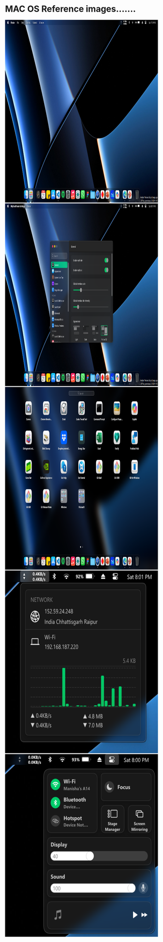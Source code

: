 # MAC OS Reference images.......

<img src="https://github.com/Code2With-Pratik/mac-os/blob/main/Images/image1.png?raw=true" alt="MAC OS"  height="600">
<img src="https://github.com/Code2With-Pratik/mac-os/blob/main/Images/image5.png?raw=true" alt="MAC OS"  height="600">
<img src="https://github.com/Code2With-Pratik/mac-os/blob/main/Images/image4.png?raw=true" alt="MAC OS"  height="600">
<img src="https://github.com/Code2With-Pratik/mac-os/blob/main/Images/image.png?raw=true" alt="MAC OS"  height="600">
<img src="https://github.com/Code2With-Pratik/mac-os/blob/main/Images/image2.png?raw=true" alt="MAC OS"  height="600">
